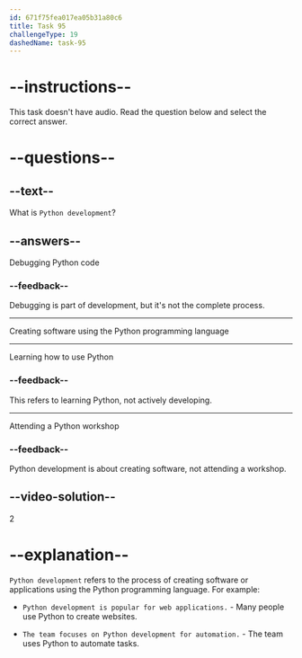 ```yaml
---
id: 671f75fea017ea05b31a80c6
title: Task 95
challengeType: 19
dashedName: task-95
---
```


# --instructions--

This task doesn't have audio. Read the question below and select the correct answer.

# --questions--

## --text--

What is `Python development`?

## --answers--

Debugging Python code

### --feedback--

Debugging is part of development, but it's not the complete process.

---

Creating software using the Python programming language

---

Learning how to use Python

### --feedback--

This refers to learning Python, not actively developing.

---

Attending a Python workshop

### --feedback--

Python development is about creating software, not attending a workshop.

## --video-solution--

2

# --explanation--

`Python development` refers to the process of creating software or applications using the Python programming language. For example:

- `Python development is popular for web applications.` - Many people use Python to create websites.

- `The team focuses on Python development for automation.` - The team uses Python to automate tasks.

